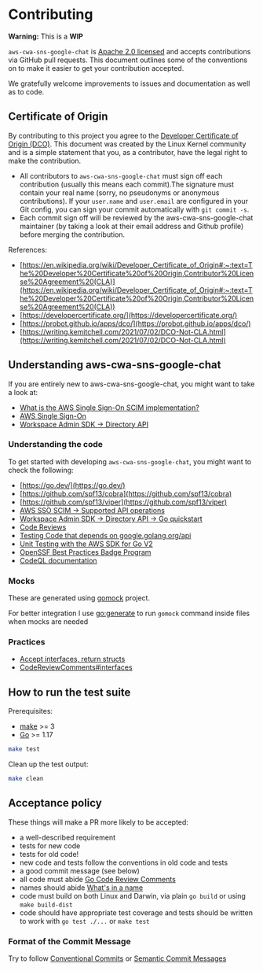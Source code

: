 # Contributing

__Warning:__ This is a __WIP__

`aws-cwa-sns-google-chat` is [Apache 2.0 licensed](https://github.com/slashdevops/aws-cwa-sns-google-chat/blob/main/LICENSE) and
accepts contributions via GitHub pull requests. This document outlines
some of the conventions on to make it easier to get your contribution
accepted.

We gratefully welcome improvements to issues and documentation as well as to
code.

## Certificate of Origin

By contributing to this project you agree to the [Developer Certificate of
Origin (DCO)]([DCO](https://en.wikipedia.org/wiki/Developer_Certificate_of_Origin#:~:text=The%20Developer%20Certificate%20of%20Origin,Contributor%20License%20Agreement%20(CLA).)). This document was created by the Linux Kernel community and is a
simple statement that you, as a contributor, have the legal right to make the
contribution.

- All contributors to `aws-cwa-sns-google-chat` must sign off each contribution (usually this means each commit).The signature must contain your real name (sorry, no pseudonyms or anonymous contributions).  If your `user.name` and `user.email` are configured in your Git config, you can sign your commit automatically with `git commit -s`.
- Each commit sign off will be reviewed by the aws-cwa-sns-google-chat maintainer (by taking a look at their email address and Github profile) before merging the contribution.

References:

- [https://en.wikipedia.org/wiki/Developer_Certificate_of_Origin#:~:text=The%20Developer%20Certificate%20of%20Origin,Contributor%20License%20Agreement%20(CLA)](https://en.wikipedia.org/wiki/Developer_Certificate_of_Origin#:~:text=The%20Developer%20Certificate%20of%20Origin,Contributor%20License%20Agreement%20(CLA))
- [https://developercertificate.org/](https://developercertificate.org/)
- [https://probot.github.io/apps/dco/](https://probot.github.io/apps/dco/)
- [https://writing.kemitchell.com/2021/07/02/DCO-Not-CLA.html](https://writing.kemitchell.com/2021/07/02/DCO-Not-CLA.html)

## Understanding aws-cwa-sns-google-chat

If you are entirely new to aws-cwa-sns-google-chat, you might want to take a look at:

- [What is the AWS Single Sign-On SCIM implementation?](https://docs.aws.amazon.com/singlesignon/latest/developerguide/what-is-scim.html)
- [AWS Single Sign-On](https://aws.amazon.com/es/single-sign-on/)
- [Workspace Admin SDK -> Directory API](https://developers.google.com/admin-sdk/directory)

### Understanding the code

To get started with developing `aws-cwa-sns-google-chat`, you might want to check the following:

- [https://go.dev/](https://go.dev/)
- [https://github.com/spf13/cobra](https://github.com/spf13/cobra)
- [https://github.com/spf13/viper](https://github.com/spf13/viper)
- [AWS SSO SCIM -> Supported API operations](https://docs.aws.amazon.com/singlesignon/latest/developerguide/supported-apis.html)
- [Workspace Admin SDK -> Directory API -> Go quickstart](https://developers.google.com/admin-sdk/directory/v1/quickstart/go)
- [Code Reviews](https://github.com/golang/go/wiki/CodeReviewComments)
- [Testing Code that depends on google.golang.org/api](https://github.com/googleapis/google-api-go-client/blob/master/testing.md)
- [Unit Testing with the AWS SDK for Go V2](https://aws.github.io/aws-sdk-go-v2/docs/unit-testing/)
- [OpenSSF Best Practices Badge Program](https://bestpractices.coreinfrastructure.org/en)
- [CodeQL documentation](https://codeql.github.com/docs/)

### Mocks

These are generated using [gomock](https://github.com/golang/mock) project.

For better integration I use [go:generate](https://pkg.go.dev/cmd/go/internal/generate) to run `gomock` command inside files when mocks are needed

### Practices

- [Accept interfaces, return structs](https://bryanftan.medium.com/accept-interfaces-return-structs-in-go-d4cab29a301b)
- [CodeReviewComments#interfaces](https://github.com/golang/go/wiki/CodeReviewComments#interfaces)

## How to run the test suite

Prerequisites:

- [make](https://www.gnu.org/software/make/) >= 3
- [Go](https://go.dev/learn/) >= 1.17

```bash
make test
```

Clean up the test output:

```bash
make clean
```

## Acceptance policy

These things will make a PR more likely to be accepted:

- a well-described requirement
- tests for new code
- tests for old code!
- new code and tests follow the conventions in old code and tests
- a good commit message (see below)
- all code must abide [Go Code Review Comments](https://github.com/golang/go/wiki/CodeReviewComments)
- names should abide [What's in a name](https://talks.golang.org/2014/names.slide#1)
- code must build on both Linux and Darwin, via plain `go build` or using `make build-dist`
- code should have appropriate test coverage and tests should be written to work with `go test ./...` or `make test`

### Format of the Commit Message

Try to follow [Conventional Commits](https://www.conventionalcommits.org/en/v1.0.0/) or [Semantic Commit Messages](https://gist.github.com/joshbuchea/6f47e86d2510bce28f8e7f42ae84c716)
